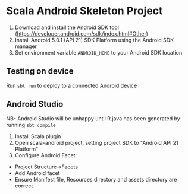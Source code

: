 Scala Android Skeleton Project
==============================

1. Download and install the Android SDK tool (https://developer.android.com/sdk/index.html#Other)
2. Install Android 5.0.1 (API 21) SDK Platform using the Android SDK manager
3. Set environment variable `ANDROID_HOME` to your Android SDK location

Testing on device
-----------------

Run `sbt run` to deploy to a connected Android device


Android Studio
--------------

NB- Android Studio will be unhappy until R.java has been generated by running `sbt compile`

1. Install Scala plugin
2. Open scala-android project, setting project SDK to "Android API 21 Platform"
3. Configure Android Facet:
  * Project Structure->Facets
  * Add Android facet
  * Ensure Manifest file, Resources directory and assets directory are correct


